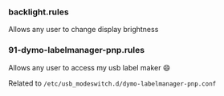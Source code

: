 ### backlight.rules

Allows any user to change display brightness

### 91-dymo-labelmanager-pnp.rules

Allows any user to access my usb label maker :smile:

Related to `/etc/usb_modeswitch.d/dymo-labelmanager-pnp.conf`
